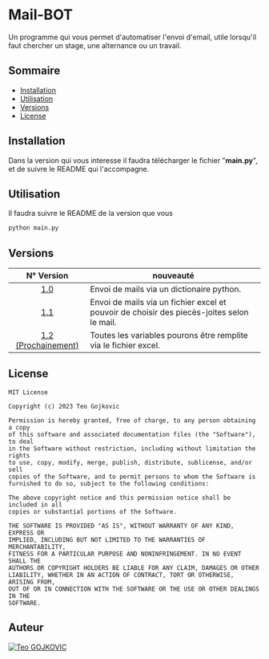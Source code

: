 # Mail-BOT

Un programme qui vous permet d'automatiser l'envoi d'email, utile lorsqu'il faut chercher un stage, une alternance ou un travail.

## Sommaire
- [Installation](#installation)
- [Utilisation](#utilisation)
- [Versions](#versions)
- [License](#license)

## Installation

Dans la version qui vous interesse il faudra télécharger le fichier "**main.py**", et de suivre le README qui l'accompagne.

## Utilisation

Il faudra suivre le README de la version que vous 

```bash
python main.py
```

## Versions

| N° Version | nouveauté |
|:----------:|----------|
| [1.0](./v1.0/README.md) |  Envoi de mails via un dictionaire python. |
| [1.1](./v1.1/README.md) |  Envoi de mails via un fichier excel et pouvoir de choisir des piecès-joites selon le mail. |
| [1.2 (Prochainement)](./v1.2/README.md) | Toutes les variables pourons être remplite via le fichier excel. |

## License

```
MIT License

Copyright (c) 2023 Teo Gojkovic

Permission is hereby granted, free of charge, to any person obtaining a copy
of this software and associated documentation files (the "Software"), to deal
in the Software without restriction, including without limitation the rights
to use, copy, modify, merge, publish, distribute, sublicense, and/or sell
copies of the Software, and to permit persons to whom the Software is
furnished to do so, subject to the following conditions:

The above copyright notice and this permission notice shall be included in all
copies or substantial portions of the Software.

THE SOFTWARE IS PROVIDED "AS IS", WITHOUT WARRANTY OF ANY KIND, EXPRESS OR
IMPLIED, INCLUDING BUT NOT LIMITED TO THE WARRANTIES OF MERCHANTABILITY,
FITNESS FOR A PARTICULAR PURPOSE AND NONINFRINGEMENT. IN NO EVENT SHALL THE
AUTHORS OR COPYRIGHT HOLDERS BE LIABLE FOR ANY CLAIM, DAMAGES OR OTHER
LIABILITY, WHETHER IN AN ACTION OF CONTRACT, TORT OR OTHERWISE, ARISING FROM,
OUT OF OR IN CONNECTION WITH THE SOFTWARE OR THE USE OR OTHER DEALINGS IN THE
SOFTWARE.
```

## Auteur

[![Teo GOJKOVIC](https://img.shields.io/badge/Teo_GOJKOVIC-222e45?style=for-the-badge&logo=github&logoColor=white)](https://github.com/Teo-Gojkovic)